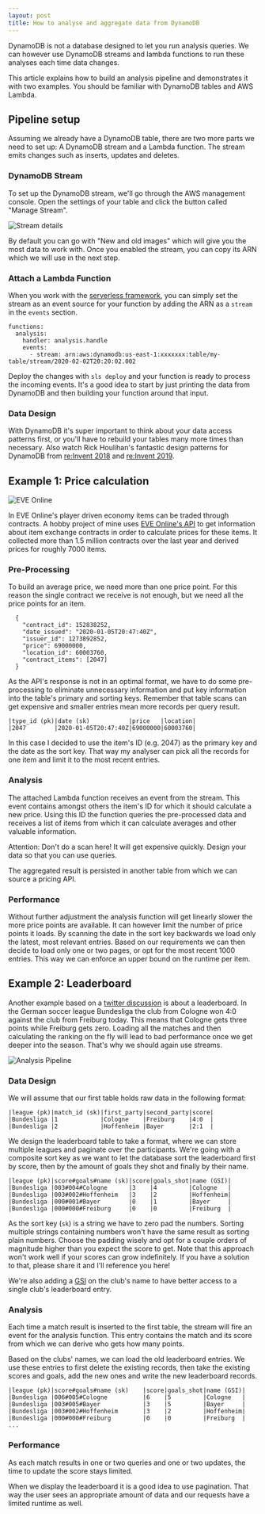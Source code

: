 ```yaml
---
layout: post
title: How to analyse and aggregate data from DynamoDB
---
```


DynamoDB is not a database designed to let you run analysis queries. We can however use DynamoDB streams and lambda functions to run these analyses each time data changes.

This article explains how to build an analysis pipeline and demonstrates it with two examples. You should be familiar with DynamoDB tables and AWS Lambda.

## Pipeline setup

Assuming we already have a DynamoDB table, there are two more parts we need to set up: A DynamoDB stream and a Lambda function. The stream emits changes such as inserts, updates and deletes.

### DynamoDB Stream

To set up the DynamoDB stream, we'll go through the AWS management console. Open the settings of your table and click the button called "Manage Stream". 

![Stream details](https://dev-to-uploads.s3.amazonaws.com/i/ewrxc6sikqz79ehlcx0f.png)

By default you can go with "New and old images" which will give you the most data to work with. Once you enabled the stream, you can copy its ARN which we will use in the next step.

### Attach a Lambda Function

When you work with the [serverless framework](https://serverless.com/framework/docs/providers/aws/events/streams/), you can simply set the stream as an event source for your function by adding the ARN as a `stream` in the `events` section.

```
functions:
  analysis:
    handler: analysis.handle
    events:
      - stream: arn:aws:dynamodb:us-east-1:xxxxxxx:table/my-table/stream/2020-02-02T20:20:02.002
```

Deploy the changes with `sls deploy` and your function is ready to process the incoming events. It's a good idea to start by just printing the data from DynamoDB and then building your function around that input.

### Data Design

With DynamoDB it's super important to think about your data access patterns first, or you'll have to rebuild your tables many more times than necessary. Also watch Rick Houlihan's fantastic design patterns for DynamoDB from [re:Invent 2018](https://www.youtube.com/watch?v=HaEPXoXVf2k) and [re:Invent 2019](https://www.youtube.com/watch?v=6yqfmXiZTlM).

## Example 1: Price calculation

![EVE Online](https://web.ccpgamescdn.com/newssystem/media/70713/1/ACSENSION_HEADER_B.jpg)

In EVE Online's player driven economy items can be traded through contracts. A hobby project of mine uses [EVE Online's API](https://esi.evetech.net/) to get information about item exchange contracts in order to calculate prices for these items. It collected more than 1.5 million contracts over the last year and derived prices for roughly 7000 items.

### Pre-Processing

To build an average price, we need more than one price point. For this reason the single contract we receive is not enough, but we need all the price points for an item. 

```
  {
    "contract_id": 152838252,
    "date_issued": "2020-01-05T20:47:40Z",
    "issuer_id": 1273892852,
    "price": 69000000,
    "location_id": 60003760,
    "contract_items": [2047]
  }
```

As the API's response is not in an optimal format, we have to do some pre-processing to eliminate unnecessary information and put key information into the table's primary and sorting keys. Remember that table scans can get expensive and smaller entries mean more records per query result.

```
|type_id (pk)|date (sk)           |price   |location|
|2047        |2020-01-05T20:47:40Z|69000000|60003760|

```

In this case I decided to use the item's ID (e.g. 2047) as the primary key and the date as the sort key. That way my analyser can pick all the records for one item and limit it to the most recent entries.

### Analysis

The attached Lambda function receives an event from the stream. This event contains amongst others the item's ID for which it should calculate a new price. Using this ID the function queries the pre-processed data and receives a list of items from which it can calculate averages and other valuable information.

Attention: Don't do a scan here! It will get expensive quickly. Design your data so that you can use queries.

The aggregated result is persisted in another table from which we can source a pricing API.

### Performance

Without further adjustment the analysis function will get linearly slower the more price points are available. It can however limit the number of price points it loads. By scanning the date in the sort key backwards we load only the latest, most relevant entries. Based on our requirements we can then decide to load only one or two pages, or opt for the most recent 1000 entries. This way we can enforce an upper bound on the runtime per item.

## Example 2: Leaderboard

Another example based on a [twitter discussion](https://twitter.com/dm_macs/status/1223925884152950784) is about a leaderboard. In the German soccer league Bundesliga the club from Cologne won 4:0 against the club from Freiburg today. This means that Cologne gets three points while Freiburg gets zero. Loading all the matches and then calculating the ranking on the fly will lead to bad performance once we get deeper into the season. That's why we should again use streams.

![Analysis Pipeline](https://dev-to-uploads.s3.amazonaws.com/i/3cmosdm5iz0knxk44atx.png)

### Data Design

We will assume that our first table holds raw data in the following format:

```
|league (pk)|match_id (sk)|first_party|second_party|score|
|Bundesliga |1            |Cologne    |Freiburg    |4:0  |
|Bundesliga |2            |Hoffenheim |Bayer       |2:1  |
```

We design the leaderboard table to take a format, where we can store multiple leagues and paginate over the participants. We're going with a composite sort key as we want to let the database sort the leaderboard first by score, then by the amount of goals they shot and finally by their name.

```
|league (pk)|score#goals#name (sk)|score|goals_shot|name (GSI)|
|Bundesliga |003#004#Cologne      |3    |4         |Cologne   |
|Bundesliga |003#002#Hoffenheim   |3    |2         |Hoffenheim|
|Bundesliga |000#001#Bayer        |0    |1         |Bayer     |
|Bundesliga |000#000#Freiburg     |0    |0         |Freiburg  |
```

As the sort key (`sk`) is a string we have to zero pad the numbers. Sorting multiple strings containing numbers won't have the same result as sorting plain numbers. Choose the padding wisely and opt for a couple orders of magnitude higher than you expect the score to get. Note that this approach won't work well if your scores can grow indefinitely. If you have a solution to that, please share it and I'll reference you here!

We're also adding a [GSI](https://docs.aws.amazon.com/amazondynamodb/latest/developerguide/GSI.html) on the club's name to have better access to a single club's leaderboard entry.

### Analysis

Each time a match result is inserted to the first table, the stream will fire an event for the analysis function. This entry contains the match and its score from which we can derive who gets how many points.

Based on the clubs' names, we can load the old leaderboard entries. We use these entries to first delete the existing records, then take the existing scores and goals, add the new ones and write the new leaderboard records.

```
|league (pk)|score#goals#name (sk)    |score|goals_shot|name (GSI)|
|Bundesliga |006#005#Cologne          |6    |5         |Cologne   |
|Bundesliga |003#005#Bayer            |3    |5         |Bayer     |
|Bundesliga |003#002#Hoffenheim       |3    |2         |Hoffenheim|
|Bundesliga |000#000#Freiburg         |0    |0         |Freiburg  |
...
```

### Performance

As each match results in one or two queries and one or two updates, the time to update the score stays limited.

When we display the leaderboard it is a good idea to use pagination. That way the user sees an appropriate amount of data and our requests have a limited runtime as well.
